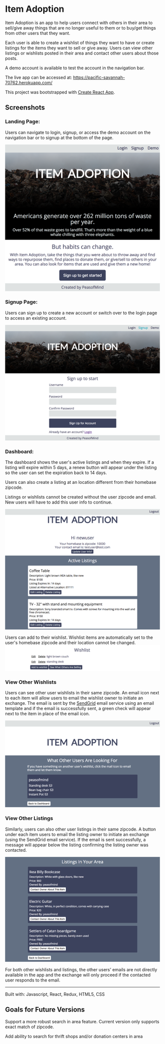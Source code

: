 # Item Adoption

Item Adoption is an app to help users connect with others in their area to sell/give away things that are no longer useful to them or to buy/get things from other users that they want.

Each user is able to create a wishlist of things they want to have or create listings for the items they want to sell or give away. Users can view other listings or wishlists posted in their area and contact other users about those posts.

A demo account is available to test the account in the navigation bar.

The live app can be accessed at: https://pacific-savannah-70762.herokuapp.com/

This project was bootstrapped with [Create React App](https://github.com/facebook/create-react-app).

## Screenshots

### Landing Page:
Users can navigate to login, signup, or access the demo account on the navigation bar or to signup at the bottom of the page.

![landing page](images/landing-page.png)

### Signup Page:
Users can sign up to create a new account or switch over to the login page to access an existing account.

![signup page](images/sign-up.png)

### Dashboard:
The dashboard shows the user's active listings and when they expire. If a listing will expire within 5 days, a renew button will appear under the listing so the user can set the expiration back to 14 days.

Users can also create a listing at an location different from their homebase zipcode.

Listings or wishlists cannot be created without the user zipcode and email. New users will have to add this user info to continue.

![dashboard](images/dashboard.png)

Users can add to their wishlist. Wishlist items are automatically set to the user's homebase zipcode and their location cannot be changed.
![wishlist](images/wishlist.png)

### View Other Wishlists
Users can see other user wishlists in their same zipcode. An email icon next to each item will allow users to email the wishlist owner to initiate an exchange. The email is sent by the [SendGrid](https://sendgrid.com/) email service using an email template and if the email is successfully sent, a green check will appear next to the item in place of the email icon. 

![other-wishlist](images/other-wishlists.png)

### View Other Listings
Similarly, users can also other user listings in their same zipcode. A button under each item users to email the listing owner to initiate an exchange (using the SendGrid email service). If the email is sent successfully, a message will appear below the listing confirming the listing owner was contacted.

![other-listings](images/other-listings.png)

For both other wishlists and listings, the other users' emails are not directly available in the app and the exchange will only proceed if the contacted user responds to the email.

---
Built with: Javascript, React, Redux, HTML5, CSS

## Goals for Future Versions
Support a more robust search in area feature. Current version only supports exact match of zipcode.

Add ability to search for thrift shops and/or donation centers in area


